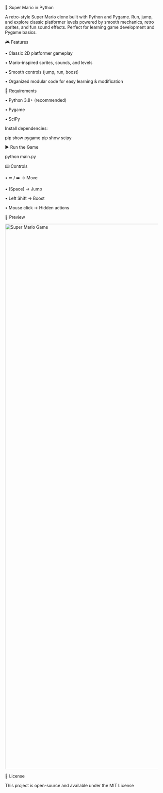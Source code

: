 🏰 Super Mario in Python

A retro-style Super Mario clone built with Python and Pygame.
Run, jump, and explore classic platformer levels powered by smooth mechanics, retro sprites, and fun sound effects. Perfect for learning game development and Pygame basics.


🎮 Features

• Classic 2D platformer gameplay

• Mario-inspired sprites, sounds, and levels

• Smooth controls (jump, run, boost)

• Organized modular code for easy learning & modification


🚀 Requirements

• Python 3.8+ (recommended)

• Pygame

• SciPy

Install dependencies:

pip show pygame
pip show scipy

▶️ Run the Game

python main.py


⌨️ Controls

• ⬅️ / ➡️ → Move

• (Space) → Jump

• Left Shift → Boost

• Mouse click → Hidden actions


📸 Preview

<img width="2880" height="1800" alt="Super Mario Game" src="https://github.com/user-attachments/assets/100c6a2c-d4a6-4bb9-a5ac-4026549dcd9f" />


📜 License

This project is open-source and available under the MIT License
